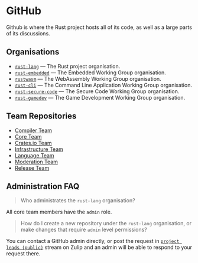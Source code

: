 # GitHub
Github is where the Rust project hosts all of its code, as well as a large parts
of its discussions.

## Organisations

- [`rust-lang`] — The Rust project organisation.
- [`rust-embedded`] — The Embedded Working Group organisation.
- [`rustwasm`] — The WebAssembly Working Group organisation.
- [`rust-cli`] — The Command Line Application Working Group organisation.
- [`rust-secure-code`] — The Secure Code Working Group organisation.
- [`rust-gamedev`] — The Game Development Working Group organisation.

[`rust-lang`]: https://github.com/rust-lang
[`rust-embedded`]: https://github.com/rust-embedded
[`rustwasm`]: https://github.com/rustwasm
[`rust-cli`]: https://github.com/rust-cli
[`rust-secure-code`]: https://github.com/rust-secure-code
[`rust-gamedev`]: https://github.com/rust-gamedev

## Team Repositories

- [Compiler Team](https://github.com/rust-lang/compiler-team)
- [Core Team](https://github.com/rust-lang/core-team)
- [Crates.io Team](https://github.com/rust-lang/crates-io-cargo-teams)
- [Infrastructure Team](https://github.com/rust-lang/infra-team)
- [Language Team](https://github.com/rust-lang/lang-team)
- [Moderation Team](https://github.com/rust-lang/moderation-team)
- [Release Team](https://github.com/rust-lang/release-team)


## Administration FAQ

> Who administrates the `rust-lang` organisation?

All core team members have the `admin` role.

> How do I create a new repository under the `rust-lang` organisation, or make
  changes that require `admin` level permissions?

You can contact a GitHub admin directly, or post the request in [`project leads
(public)`] stream on Zulip and an admin will be able to respond to your request
there.

[`project leads (public)`]: https://rust-lang.zulipchat.com/#narrow/stream/217588-project-leads.20(public)
